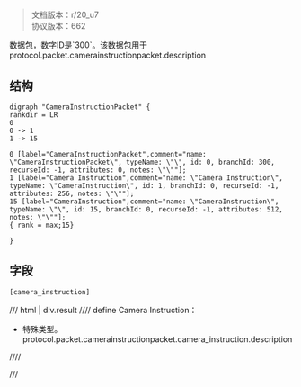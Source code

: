 # <!-- md:samp CameraInstructionPacket -->

> 文档版本：r/20_u7<br/>协议版本：662

<!-- md:samp CameraInstructionPacket -->数据包，数字ID是`300`。该数据包用于protocol.packet.camerainstructionpacket.description

## 结构

```viz
digraph "CameraInstructionPacket" {
rankdir = LR
0
0 -> 1
1 -> 15

0 [label="CameraInstructionPacket",comment="name: \"CameraInstructionPacket\", typeName: \"\", id: 0, branchId: 300, recurseId: -1, attributes: 0, notes: \"\""];
1 [label="Camera Instruction",comment="name: \"Camera Instruction\", typeName: \"CameraInstruction\", id: 1, branchId: 0, recurseId: -1, attributes: 256, notes: \"\""];
15 [label="CameraInstruction",comment="name: \"CameraInstruction\", typeName: \"\", id: 15, branchId: 0, recurseId: -1, attributes: 512, notes: \"\""];
{ rank = max;15}

}

```

## 字段

```title='CameraInstructionPacket'
[camera_instruction]
```

/// html | div.result
//// define
Camera Instruction：[<!-- md:samp CameraInstruction -->](../types/camerainstruction.md)

- 特殊类型。protocol.packet.camerainstructionpacket.camera_instruction.description


////

///

